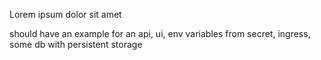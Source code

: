 Lorem ipsum dolor sit amet

should have an example for an api, ui, env variables from secret, ingress, some db with persistent storage
